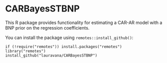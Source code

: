 # CARBayesSTBNP

This R package provides functionality for estimating a CAR-AR model with a BNP prior on the regression coefficients.

You can install the package using `remotes::install_github()`:

```
if (!require("remotes")) install.packages("remotes")
library("remotes")
install_github("lauravana/CARBayesSTBNP")
```